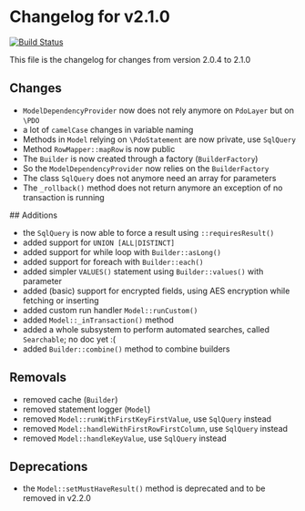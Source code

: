 # Changelog for v2.1.0
[![Build Status](https://travis-ci.org/chrisandchris/symfony-rowmapper.svg?branch=target%2F2.1.0)](https://travis-ci.org/chrisandchris/symfony-rowmapper)

This file is the changelog for changes from version 2.0.4 to 2.1.0

## Changes
* `ModelDependencyProvider` now does not rely anymore on `PdoLayer` but on `\PDO`
* a lot of `camelCase` changes in variable naming
* Methods in `Model` relying on `\PdoStatement` are now private, use `SqlQuery`
* Method `RowMapper::mapRow` is now public
* The `Builder` is now created through a factory (`BuilderFactory`)
* So the `ModelDependencyProvider` now relies on the `BuilderFactory`
* The class `SqlQuery` does not anymore need an array for parameters
* The `_rollback()` method does not return anymore an exception of no transaction is running

## Additions
* the `SqlQuery` is now able to force a result using `::requiresResult()`
* added support for `UNION [ALL|DISTINCT]`
* added support for while loop with `Builder::asLong()`
* added support for foreach with `Builder::each()`
* added simpler `VALUES()` statement using `Builder::values()` with parameter
* added (basic) support for encrypted fields, using AES encryption while fetching or inserting
* added custom run handler `Model::runCustom()`
* added `Model::_inTransaction()` method
* added a whole subsystem to perform automated searches, called `Searchable`; no doc yet :(
* added `Builder::combine()` method to combine builders

## Removals
* removed cache (`Builder`)
* removed statement logger (`Model`)
* removed `Model::runWithFirstKeyFirstValue`, use `SqlQuery` instead
* removed `Model::handleWithFirstRowFirstColumn`, use `SqlQuery` instead
* removed `Model::handleKeyValue`, use `SqlQuery` instead

## Deprecations
* the `Model::setMustHaveResult()` method is deprecated and to be removed in v2.2.0
